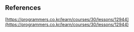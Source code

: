 ## References
[https://programmers.co.kr/learn/courses/30/lessons/12944](https://programmers.co.kr/learn/courses/30/lessons/12944)
